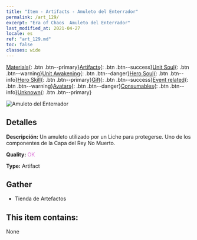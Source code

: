 ```yaml
---
title: "Item - Artifacts - Amuleto del Enterrador"
permalink: /art_129/
excerpt: "Era of Chaos  Amuleto del Enterrador"
last_modified_at: 2021-04-27
locale: es
ref: "art_129.md"
toc: false
classes: wide
---
```

 [Materials](/ItemsES/){: .btn .btn--primary}[Artifacts](/ItemsES/Artifacts/){: .btn .btn--success}[Unit Soul](/ItemsES/UnitSoul/){: .btn .btn--warning}[Unit Awakening](/ItemsES/UnitAwakening/){: .btn .btn--danger}[Hero Soul](/ItemsES/HeroSoul/){: .btn .btn--info}[Hero Skill](/ItemsES/HeroSkill/){: .btn .btn--primary}[Gift](/ItemsES/Gift/){: .btn .btn--success}[Event related](/ItemsES/Events/){: .btn .btn--warning}[Avatars](/ItemsES/Avatars/){: .btn .btn--danger}[Consumables](/ItemsES/Consumables/){: .btn .btn--info}[Unknown](/ItemsES/Unknown/){: .btn .btn--primary}

 ![Amuleto del Enterrador](/images/t/artifact_40321.png)

## Detalles
 **Descripción:** Un amuleto utilizado por un Liche para protegerse. Uno de los componentes de la Capa del Rey No Muerto.

 **Quality:** <span style="color: #DA70D6">OK</span>

 **Type:** Artifact

## Gather

*    Tienda de Artefactos 

## This item contains:

  None

